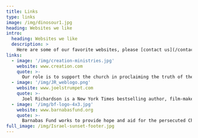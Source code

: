 ```yaml
---
title: Links
type: links
image: /img/dinosour1.jpg
heading: Websites we like
intro:
  heading: Websites we like
  description: >
    Here are some of our favorite websites, please [contact us](/contact) if you know of more sites you would like us to link to...
links:
  - image: '/img/creation-ministries.jpg'
    website: www.creation.com
    quote: >-
      Our role is to support the church in proclaiming the truth of the Bible and thus its Gospel message.
  - image: '/img/JR_weblogo.png'
    website: www.joelstrumpet.com
    quote: >-
      Joel Richardson is a New York Times bestselling author, film-maker, and teacher.
  - image: '/img/bf-logo-4x3.jpg'
    website: www.barnabasfund.org
    quote: >-
      Barnabas Fund works to provide hope and aid for the persecuted Church, from Christians, to Christians, through Christians.
full_image: /img/Israel-sunset-footer.jpg
---
```



